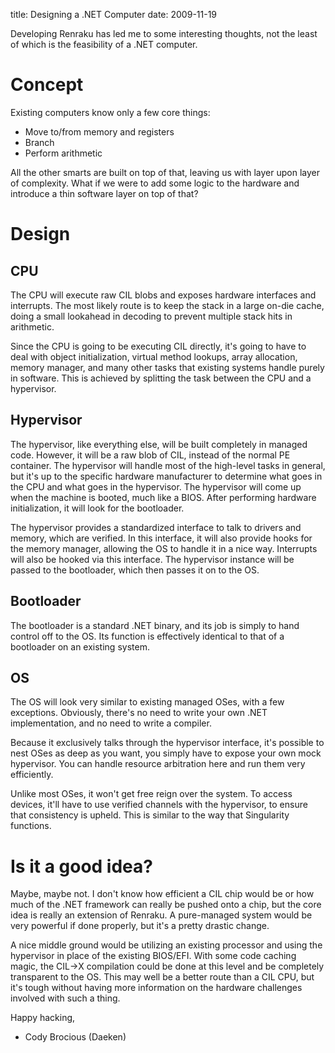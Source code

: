 title: Designing a .NET Computer
date: 2009-11-19

Developing Renraku has led me to some interesting thoughts, not the least of which is the feasibility of a .NET computer.

# Concept

Existing computers know only a few core things:

*   Move to/from memory and registers
*   Branch
*   Perform arithmetic

All the other smarts are built on top of that, leaving us with layer upon layer of complexity. What if we were to add some logic to the hardware and introduce a thin software layer on top of that?

# Design

## CPU

The CPU will execute raw CIL blobs and exposes hardware interfaces and interrupts. The most likely route is to keep the stack in a large on-die cache, doing a small lookahead in decoding to prevent multiple stack hits in arithmetic.

Since the CPU is going to be executing CIL directly, it's going to have to deal with object initialization, virtual method lookups, array allocation, memory manager, and many other tasks that existing systems handle purely in software. This is achieved by splitting the task between the CPU and a hypervisor.

## Hypervisor

The hypervisor, like everything else, will be built completely in managed code. However, it will be a raw blob of CIL, instead of the normal PE container. The hypervisor will handle most of the high-level tasks in general, but it's up to the specific hardware manufacturer to determine what goes in the CPU and what goes in the hypervisor. The hypervisor will come up when the machine is booted, much like a BIOS. After performing hardware initialization, it will look for the bootloader.

The hypervisor provides a standardized interface to talk to drivers and memory, which are verified. In this interface, it will also provide hooks for the memory manager, allowing the OS to handle it in a nice way. Interrupts will also be hooked via this interface. The hypervisor instance will be passed to the bootloader, which then passes it on to the OS.

## Bootloader

The bootloader is a standard .NET binary, and its job is simply to hand control off to the OS. Its function is effectively identical to that of a bootloader on an existing system.

## OS

The OS will look very similar to existing managed OSes, with a few exceptions. Obviously, there's no need to write your own .NET implementation, and no need to write a compiler.

Because it exclusively talks through the hypervisor interface, it's possible to nest OSes as deep as you want, you simply have to expose your own mock hypervisor. You can handle resource arbitration here and run them very efficiently.

Unlike most OSes, it won't get free reign over the system. To access devices, it'll have to use verified channels with the hypervisor, to ensure that consistency is upheld. This is similar to the way that Singularity functions.

# Is it a good idea?

Maybe, maybe not. I don't know how efficient a CIL chip would be or how much of the .NET framework can really be pushed onto a chip, but the core idea is really an extension of Renraku. A pure-managed system would be very powerful if done properly, but it's a pretty drastic change.

A nice middle ground would be utilizing an existing processor and using the hypervisor in place of the existing BIOS/EFI. With some code caching magic, the CIL->X compilation could be done at this level and be completely transparent to the OS. This may well be a better route than a CIL CPU, but it's tough without having more information on the hardware challenges involved with such a thing.

Happy hacking,   
- Cody Brocious (Daeken)
